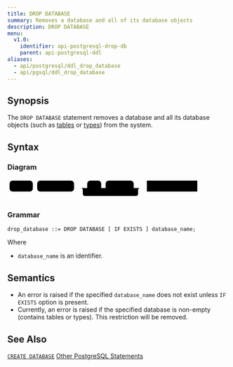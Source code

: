 ```yaml
---
title: DROP DATABASE
summary: Removes a database and all of its database objects
description: DROP DATABASE
menu:
  v1.0:
    identifier: api-postgresql-drop-db
    parent: api-postgresql-ddl
aliases:
  - api/postgresql/ddl_drop_database
  - api/pgsql/ddl_drop_database
---
```


## Synopsis
The `DROP DATABASE` statement removes a database and all its database objects (such as [tables](../ddl_create_table) or [types](../ddl_create_type)) from the system.

## Syntax

### Diagram

<svg class="rrdiagram" version="1.1" xmlns:xlink="http://www.w3.org/1999/xlink" xmlns="http://www.w3.org/2000/svg" width="438" height="50" viewbox="0 0 438 50"><path class="connector" d="M0 22h5m53 0h10m84 0h30m32 0h10m64 0h20m-141 0q5 0 5 5v8q0 5 5 5h116q5 0 5-5v-8q0-5 5-5m5 0h10m115 0h5"/><rect class="literal" x="5" y="5" width="53" height="25" rx="7"/><text class="text" x="15" y="22">DROP</text><rect class="literal" x="68" y="5" width="84" height="25" rx="7"/><text class="text" x="78" y="22">DATABASE</text><rect class="literal" x="182" y="5" width="32" height="25" rx="7"/><text class="text" x="192" y="22">IF</text><rect class="literal" x="224" y="5" width="64" height="25" rx="7"/><text class="text" x="234" y="22">EXISTS</text><a xlink:href="../grammar_diagrams#database-name"><rect class="rule" x="318" y="5" width="115" height="25"/><text class="text" x="328" y="22">database_name</text></a></svg>

### Grammar

```
drop_database ::= DROP DATABASE [ IF EXISTS ] database_name;
```
Where

- `database_name` is an identifier.

## Semantics

- An error is raised if the specified `database_name` does not exist unless `IF EXISTS` option is present.
- Currently, an error is raised if the specified database is non-empty (contains tables or types). This restriction will be removed.

## See Also
[`CREATE DATABASE`](../ddl_create_database)
[Other PostgreSQL Statements](..)
